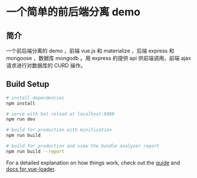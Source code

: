 # 一个简单的前后端分离 demo

## 简介
一个前后端分离的 demo ，前端 vue.js 和 materialize ，后端 express 和 mongoose ，数据库 mongodb 。用 express 的提供 api 供前端调用，前端 ajax 请求进行对数据库的 CURD 操作。

## Build Setup

``` bash
# install dependencies
npm install

# serve with hot reload at localhost:8080
npm run dev

# build for production with minification
npm run build

# build for production and view the bundle analyzer report
npm run build --report
```

For a detailed explanation on how things work, check out the [guide](http://vuejs-templates.github.io/webpack/) and [docs for vue-loader](http://vuejs.github.io/vue-loader).
